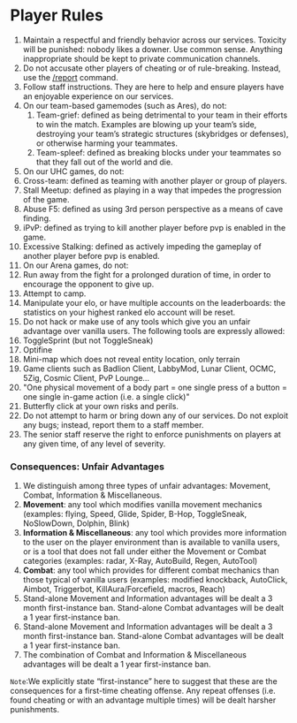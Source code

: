 # **Player Rules**

1. Maintain a respectful and friendly behavior across our services.  Toxicity will be punished: nobody likes a downer.  Use common sense.  Anything inappropriate should be kept to private communication channels.
2. Do not accusate other players of cheating or of rule-breaking.  Instead, use the [/report](https://walrus.network/guides/faqs/how-can-i-report-a-player) command.
3. Follow staff instructions.  They are here to help and ensure players have an enjoyable experience on our services.
4. On our team-based gamemodes (such as Ares), do not:
    1. Team-grief: defined as being detrimental to your team in their efforts to win the match.  Examples are blowing up your team’s side, destroying your team’s strategic structures (skybridges or defenses), or otherwise harming your teammates.
    2. Team-spleef: defined as breaking blocks under your teammates so that they fall out of the world and die.
5. On our UHC games, do not:
  1. Cross-team: defined as teaming with another player or group of players.
  2. Stall Meetup: defined as playing in a way that impedes the progression of the game.
  3. Abuse F5: defined as using 3rd person perspective as a means of cave finding.
  4. iPvP: defined as trying to kill another player before pvp is enabled in the game.
  5. Excessive Stalking: defined as actively impeding the gameplay of another player before pvp is enabled.
6. On our Arena games, do not:
  1. Run away from the fight for a prolonged duration of time, in order to encourage the opponent to give up.
  2. Attempt to camp.
  3. Manipulate your elo, or have multiple accounts on the leaderboards: the statistics on your highest ranked elo account will be reset.
7. Do not hack or make use of any tools which give you an unfair advantage over vanilla users.  The following tools are expressly allowed:
  1. ToggleSprint (but not ToggleSneak)
  2. Optifine
  3. Mini-map which does not reveal entity location, only terrain
  4. Game clients such as Badlion Client, LabbyMod, Lunar Client, OCMC, 5Zig, Cosmic Client, PvP Lounge…
8. "One physical movement of a body part = one single press of a button = one single in-game action (i.e. a single click)"
  1. Butterfly click at your own risks and perils.
9. Do not attempt to harm or bring down any of our services.  Do not exploit any bugs; instead, report them to a staff member.
10. The senior staff reserve the right to enforce punishments on players at any given time, of any level of severity.

### **Consequences: Unfair Advantages**

1. We distinguish among three types of unfair advantages: Movement, Combat, Information & Miscellaneous.
  1. **Movement**: any tool which modifies vanilla movement mechanics (examples: flying, Speed, Glide, Spider, B-Hop, ToggleSneak, NoSlowDown, Dolphin, Blink)
  2. **Information & Miscellaneous**: any tool which provides more information to the user on the player environment than is available to vanilla users, or is a tool that does not fall under either the Movement or Combat categories (examples: radar, X-Ray, AutoBuild, Regen, AutoTool)
  3. **Combat**: any tool which provides for different combat mechanics than those typical of vanilla users (examples: modified knockback, AutoClick, Aimbot, Triggerbot,  KillAura/Forcefield, macros, Reach)
2. Stand-alone Movement and Information advantages will be dealt a 3 month first-instance ban.  Stand-alone Combat advantages will be dealt a 1 year first-instance ban.
3. Stand-alone Movement and Information advantages will be dealt a 3 month first-instance ban.  Stand-alone Combat advantages will be dealt a 1 year first-instance ban.
4. The combination of Combat and Information & Miscellaneous advantages will be dealt a 1 year first-instance ban.

`Note`:We explicitly state “first-instance” here to suggest that these are the consequences for a first-time cheating offense.  Any repeat offenses (i.e. found cheating or with an advantage multiple times) will be dealt harsher punishments.
